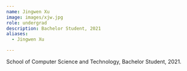 ```yaml
---
name: Jingwen Xu
image: images/xjw.jpg
role: undergrad
description: Bachelor Student, 2021
aliases:
  - Jingwen Xu

---
```

School of Computer Science and Technology, Bachelor Student, 2021.
